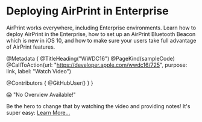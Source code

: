 # Deploying AirPrint in Enterprise

AirPrint works everywhere, including Enterprise environments. Learn how to deploy AirPrint in the Enterprise, how to set up an AirPrint Bluetooth Beacon which is new in iOS 10, and how to make sure your users take full advantage of AirPrint features.

@Metadata {
   @TitleHeading("WWDC16")
   @PageKind(sampleCode)
   @CallToAction(url: "https://developer.apple.com/wwdc16/725", purpose: link, label: "Watch Video")

   @Contributors {
      @GitHubUser(<replace this with your GitHub handle>)
   }
}

😱 "No Overview Available!"

Be the hero to change that by watching the video and providing notes! It's super easy:
 [Learn More…](https://wwdcnotes.github.io/WWDCNotes/documentation/wwdcnotes/contributing)
